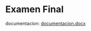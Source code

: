 # Examen Final
documentacion: [documentacion.docx](https://github.com/user-attachments/files/18136279/documentacion.docx)


